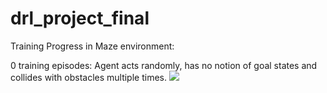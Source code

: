 # drl_project_final

Training Progress in Maze environment:

0 training episodes:
Agent acts randomly, has no notion of goal states and collides with obstacles multiple times.
![](https://media.giphy.com/media/6pWMvmg4ImE2StYk2Z/giphy.gif)


 
